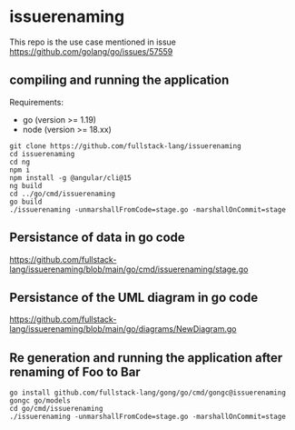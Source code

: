 # issuerenaming

This repo is the use case mentioned in issue https://github.com/golang/go/issues/57559

## compiling and running the application

Requirements:
 - go (version >= 1.19)
 - node (version >= 18.xx)

```
git clone https://github.com/fullstack-lang/issuerenaming
cd issuerenaming
cd ng
npm i
npm install -g @angular/cli@15
ng build
cd ../go/cmd/issuerenaming
go build
./issuerenaming -unmarshallFromCode=stage.go -marshallOnCommit=stage 
```

## Persistance of data in go code

https://github.com/fullstack-lang/issuerenaming/blob/main/go/cmd/issuerenaming/stage.go

## Persistance of the UML diagram in go code

https://github.com/fullstack-lang/issuerenaming/blob/main/go/diagrams/NewDiagram.go

## Re generation and running the application after renaming of Foo to Bar

```
go install github.com/fullstack-lang/gong/go/cmd/gongc@issuerenaming
gongc go/models
cd go/cmd/issuerenaming
./issuerenaming -unmarshallFromCode=stage.go -marshallOnCommit=stage 
```
